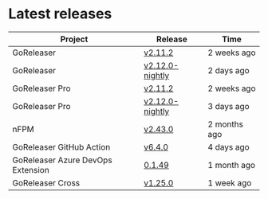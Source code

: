 # Latest releases

| Project                           | Release                                                                                         | Time        |
| --------------------------------- | ----------------------------------------------------------------------------------------------- | ----------- |
| GoReleaser | [v2.11.2](https://github.com/goreleaser/goreleaser/releases/tag/v2.11.2) | 2 weeks ago |
| GoReleaser | [v2.12.0-nightly](https://github.com/goreleaser/goreleaser/releases/tag/nightly) | 2 days ago |
| GoReleaser Pro | [v2.11.2](https://github.com/goreleaser/goreleaser-pro/releases/tag/v2.11.2) | 2 weeks ago |
| GoReleaser Pro | [v2.12.0-nightly](https://github.com/goreleaser/goreleaser-pro/releases/tag/nightly) | 3 days ago |
| nFPM | [v2.43.0](https://github.com/goreleaser/nfpm/releases/tag/v2.43.0) | 2 months ago |
| GoReleaser GitHub Action | [v6.4.0](https://github.com/goreleaser/goreleaser-action/releases/tag/v6.4.0) | 4 days ago |
| GoReleaser Azure DevOps Extension | [0.1.49](https://github.com/goreleaser/goreleaser-azure-devops-extension/releases/tag/0.1.49) | 1 month ago |
| GoReleaser Cross | [v1.25.0](https://github.com/goreleaser/goreleaser-cross/releases/tag/v1.25.0) | 1 week ago |

